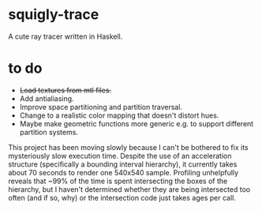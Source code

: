 # squigly-trace
A cute ray tracer written in Haskell.

# to do
+ ~~Load textures from mtl files.~~
+ Add antialiasing.
+ Improve space partitioning and partition traversal.
+ Change to a realistic color mapping that doesn't distort hues.
+ Maybe make geometric functions more generic e.g. to support different partition systems.

This project has been moving slowly because I can't be bothered to fix its mysteriously slow execution time.
Despite the use of an acceleration structure (specifically a bounding interval hierarchy), it currently takes about 70 seconds to render one 540x540 sample. Profiling unhelpfully reveals that ~99% of the time is spent intersecting the boxes of the hierarchy, but I haven't determined whether they are being intersected too often (and if so, why) or the intersection code just takes ages per call.
